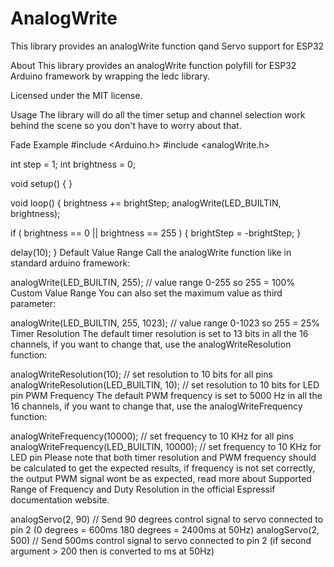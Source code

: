 # AnalogWrite
This library provides an analogWrite function qand Servo support for ESP32

About
This library provides an analogWrite function polyfill for ESP32 Arduino framework by wrapping the ledc library.

Licensed under the MIT license.

Usage
The library will do all the timer setup and channel selection work behind the scene so you don't have to worry about that.

Fade Example
#include <Arduino.h>
#include <analogWrite.h>

int step = 1;
int brightness = 0;

void setup() {
}

void loop() {
  brightness += brightStep;
  analogWrite(LED_BUILTIN, brightness);

  if ( brightness == 0 || brightness == 255 ) {
    brightStep = -brightStep;
  }
  
  delay(10);
}
Default Value Range
Call the analogWrite function like in standard arduino framework:

analogWrite(LED_BUILTIN, 255); // value range 0-255 so 255 = 100%
Custom Value Range
You can also set the maximum value as third parameter:

analogWrite(LED_BUILTIN, 255, 1023); // value range 0-1023 so 255 = 25%
Timer Resolution
The default timer resolution is set to 13 bits in all the 16 channels, if you want to change that, use the analogWriteResolution function:

analogWriteResolution(10); // set resolution to 10 bits for all pins
analogWriteResolution(LED_BUILTIN, 10); // set resolution to 10 bits for LED pin
PWM Frequency
The default PWM frequency is set to 5000 Hz in all the 16 channels, if you want to change that, use the analogWriteFrequency function:

analogWriteFrequency(10000); // set frequency to 10 KHz for all pins
analogWriteFrequency(LED_BUILTIN, 10000); // set frequency to 10 KHz for LED pin
Please note that both timer resolution and PWM frequency should be calculated to get the expected results, if frequency is not set correctly, the output PWM signal wont be as expected, read more about Supported Range of Frequency and Duty Resolution in the official Espressif documentation website.

analogServo(2, 90) // Send 90 degrees control signal to servo connected to pin 2 (0 degrees = 600ms 180 degrees = 2400ms at 50Hz)
analogServo(2, 500) // Send 500ms control signal to servo connected to pin 2 (if second argument > 200 then is converted to ms at 50Hz)
